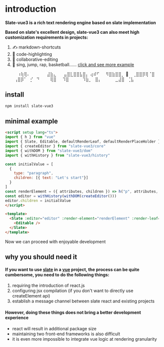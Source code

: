 # introduction

**Slate-vue3 is a rich text rendering engine based on slate implementation**

**Based on slate's excellent design, slate-vue3 can also meet high customization requirements in projects:**

1. ✍️ markdown-shortcuts
2. 🔨 code-highlighting
3. 🚀 collaborative-editing
4. 🎤 sing, jump, rap, basketball...... [click and see more example](/slate-vue3/examples/rich-text)

⠀⠀⠀⠀⠰⢷⢿⠄
⠀⠀⠀⠀⠀⣼⣷⣄
⠀⠀⣤⣿⣇⣿⣿⣧⣿⡄
⢴⠾⠋⠀⠀⠻⣿⣷⣿⣿⡀
🏀 ⠀⢀⣿⣿⡿⢿⠈⣿
⠀⠀⠀⢠⣿⡿⠁⠀⡊⠀⠙
⠀⠀⠀⢿⣿⠀⠀⠹⣿
⠀⠀⠀⠀⠹⣷⡀⠀⣿⡄
⠀⠀⠀⠀⣀⣼⣿⠀⢈⣧

## install

```bash
npm install slate-vue3
```

## minimal example

```html
<script setup lang="ts">
import { h } from "vue"
import { Slate, Editable, defaultRenderLeaf, defaultRenderPlaceHolder } from "slate-vue3"
import { createEditor } from "slate-vue3/core"
import { withDOM } from "slate-vue3/dom"
import { withHistory } from "slate-vue3/history"

const initialValue = [
  {
    type: "paragraph",
    children: [{ text: "Let's start"}]
  }
]
const renderElement = ({ attributes, children }) => h("p", attributes, children)
const editor = withHistory(withDOM(createEditor()))
editor.children = initialValue
</script>

<template>
  <Slate :editor="editor" :render-element="renderElement" :render-leaf="defaultRenderLeaf" :render-placeholder="defaultRenderPlaceHolder">
    <Editable />
  </Slate>
</template>
```

Now we can proceed with enjoyable development

## why you should need it

#### If you want to use [**slate**](https://docs.slatejs.org) in a [**vue**](https://vuejs.org) project, the process can be quite cumbersome, you need to do the following things:

1. requiring the introduction of react.js
2. configuring jsx compilation (if you don't want to directly use createElement api)
3. establish a message channel between slate react and existing projects

#### However, doing these things does not bring a better development experience

- react will result in additional package size
- maintaining two front-end frameworks is also difficult
- it is even more impossible to integrate vue logic at rendering granularity
